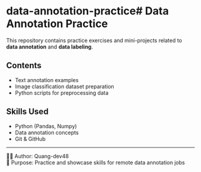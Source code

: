 # data-annotation-practice# Data Annotation Practice

This repository contains practice exercises and mini-projects related to **data annotation** and **data labeling**.

## Contents
- Text annotation examples
- Image classification dataset preparation
- Python scripts for preprocessing data

## Skills Used
- Python (Pandas, Numpy)
- Data annotation concepts
- Git & GitHub

---

👨‍💻 Author: Quang-dev48  
📌 Purpose: Practice and showcase skills for remote data annotation jobs
